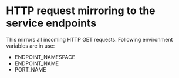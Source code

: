 # HTTP request mirroring to the service endpoints

This mirrors all incoming HTTP GET requests. Following environment variables are in use:
* ENDPOINT_NAMESPACE
* ENDPOINT_NAME
* PORT_NAME

